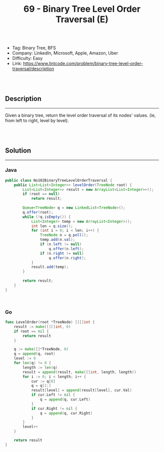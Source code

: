 # <center>69 - Binary Tree Level Order Traversal (E)</center> 



<br></br>

* Tag: Binary Tree, BFS
* Company: LinkedIn, Microsoft, Apple, Amazon, Uber
* Difficulty: Easy
* Link: https://www.lintcode.com/problem/binary-tree-level-order-traversal/description

<br></br>



## Description
----
Given a binary tree, return the level order traversal of its nodes' values. (ie, from left to right, level by level).

<br></br>



## Solution
----
### Java
```java
public class No102BinaryTreeLevelOrderTraversal {
    public List<List<Integer>> levelOrder(TreeNode root) {
        List<List<Integer>> result = new ArrayList<List<Integer>>();
        if (root == null)
            return result;
        
        Queue<TreeNode> q = new LinkedList<TreeNode>();
        q.offer(root);
        while (!q.isEmpty()) {
            List<Integer> temp = new ArrayList<Integer>();
            int len = q.size();
            for (int i = 0; i < len; i++) {
                TreeNode n = q.poll();
                temp.add(n.val);
                if (n.left != null)
                    q.offer(n.left);
                if (n.right != null)
                    q.offer(n.right);
            }
            result.add(temp);
        }
        
        return result;
    }
}
```

<br>


### Go
```go
func LevelOrder(root *TreeNode) [][]int {
	result := make([][]int, 0)
	if root == nil {
		return result
	}

	q := make([]*TreeNode, 0)
	q = append(q, root)
	level := 0
	for len(q) != 0 {
		length := len(q)
		result = append(result, make([]int, length, length))
		for i := 0; i < length; i++ {
            cur := q[0]
            q = q[1:]
			result[level] = append(result[level], cur.Val)
			if cur.Left != nil {
				q = append(q, cur.Left)
			}
			if cur.Right != nil {
				q = append(q, cur.Right)
			}
		}
		level++
	}

	return result
}
```
